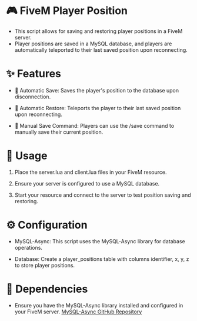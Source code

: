 # 🎮 FiveM Player Position


* This script allows for saving and restoring player positions in a FiveM server. 
* Player positions are saved in a MySQL database, and players are automatically teleported to their last saved position upon reconnecting.


# ✨ Features


* 💾 Automatic Save: Saves the player's position to the database upon disconnection.

* 🔄 Automatic Restore: Teleports the player to their last saved position upon reconnecting.

* 📝 Manual Save Command: Players can use the /save command to manually save their current position.

# 🚀 Usage

1. Place the server.lua and client.lua files in your FiveM resource.

2. Ensure your server is configured to use a MySQL database.

3. Start your resource and connect to the server to test position saving and restoring.


# ⚙️ Configuration


 * MySQL-Async: This script uses the MySQL-Async library for database operations.

* Database: Create a player_positions table with columns identifier, x, y, z to store player positions.

# 🔧 Dependencies

* Ensure you have the MySQL-Async library installed and configured in your FiveM server. [MySQL-Async GitHub Repository](https://github.com/brouznouf/fivem-mysql-async.git)
